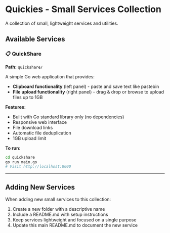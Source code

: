 # Quickies - Small Services Collection

A collection of small, lightweight services and utilities.

## Available Services

### 📋 QuickShare
**Path:** `quickshare/`

A simple Go web application that provides:
- **Clipboard functionality** (left panel) - paste and save text like pastebin
- **File upload functionality** (right panel) - drag & drop or browse to upload files up to 1GB

**Features:**
- Built with Go standard library only (no dependencies)
- Responsive web interface
- File download links
- Automatic file deduplication
- 1GB upload limit

**To run:**
```bash
cd quickshare
go run main.go
# Visit http://localhost:8000
```

---

## Adding New Services

When adding new small services to this collection:

1. Create a new folder with a descriptive name
2. Include a README.md with setup instructions
3. Keep services lightweight and focused on a single purpose
4. Update this main README.md to document the new service 